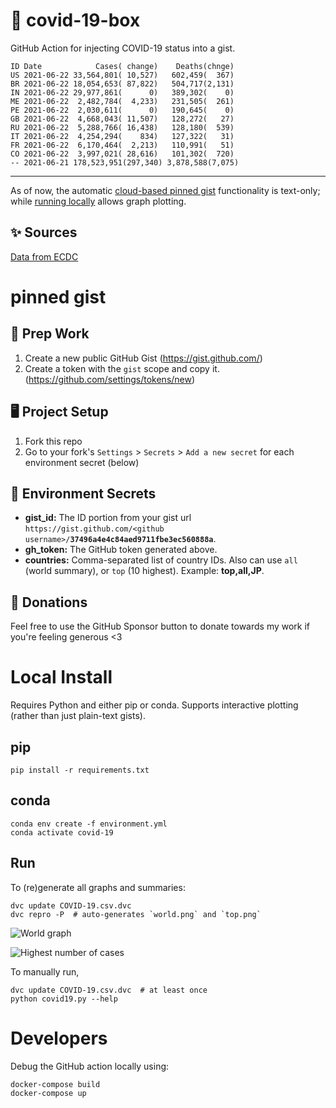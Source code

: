 # 🏥 covid-19-box

GitHub Action for injecting COVID-19 status into a gist.

```
ID Date            Cases( change)    Deaths(chnge)
US 2021-06-22 33,564,801( 10,527)   602,459(  367)
BR 2021-06-22 18,054,653( 87,822)   504,717(2,131)
IN 2021-06-22 29,977,861(      0)   389,302(    0)
ME 2021-06-22  2,482,784(  4,233)   231,505(  261)
PE 2021-06-22  2,030,611(      0)   190,645(    0)
GB 2021-06-22  4,668,043( 11,507)   128,272(   27)
RU 2021-06-22  5,288,766( 16,438)   128,180(  539)
IT 2021-06-22  4,254,294(    834)   127,322(   31)
FR 2021-06-22  6,170,464(  2,213)   110,991(   51)
CO 2021-06-22  3,997,021( 28,616)   101,302(  720)
-- 2021-06-21 178,523,951(297,340) 3,878,588(7,075)
```

---

As of now, the automatic [cloud-based pinned gist](#pinned-gist) functionality is text-only;
while [running locally](#local-install) allows graph plotting.

## ✨ Sources

[Data from ECDC](https://www.ecdc.europa.eu/en/publications-data/download-todays-data-geographic-distribution-covid-19-cases-worldwide)

# pinned gist

## 🎒 Prep Work
1. Create a new public GitHub Gist (https://gist.github.com/)
1. Create a token with the `gist` scope and copy it. (https://github.com/settings/tokens/new)

## 🖥 Project Setup
1. Fork this repo
1. Go to your fork's `Settings` > `Secrets` > `Add a new secret` for each environment secret (below)

## 🤫 Environment Secrets
- **gist_id:** The ID portion from your gist url `https://gist.github.com/<github username>/`**`37496a4e4c84aed9711fbe3ec560888a`**.
- **gh_token:** The GitHub token generated above.
- **countries:** Comma-separated list of country IDs. Also can use `all` (world summary), or `top` (10 highest). Example: **top,all,JP**.

## 💸 Donations

Feel free to use the GitHub Sponsor button to donate towards my work if you're feeling generous <3

# Local Install

Requires Python and either pip or conda. Supports interactive plotting (rather than just plain-text gists).

## pip

```
pip install -r requirements.txt
```

## conda

```
conda env create -f environment.yml
conda activate covid-19
```

## Run

To (re)generate all graphs and summaries:

```
dvc update COVID-19.csv.dvc
dvc repro -P  # auto-generates `world.png` and `top.png`
```

![World graph](world.png)

![Highest number of cases](top.png)

To manually run,

```
dvc update COVID-19.csv.dvc  # at least once
python covid19.py --help
```

# Developers

Debug the GitHub action locally using:

```
docker-compose build
docker-compose up
```
